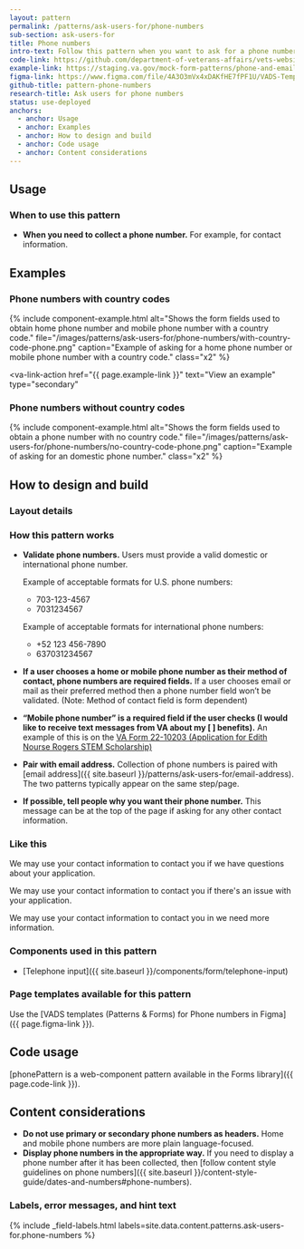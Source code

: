 ```yaml
---
layout: pattern
permalink: /patterns/ask-users-for/phone-numbers
sub-section: ask-users-for
title: Phone numbers
intro-text: Follow this pattern when you want to ask for a phone number.
code-link: https://github.com/department-of-veterans-affairs/vets-website/blob/main/src/platform/forms-system/src/js/web-component-patterns/phonePatterns.jsx
example-link: https://staging.va.gov/mock-form-patterns/phone-and-email-address
figma-link: https://www.figma.com/file/4A3O3mVx4xDAKfHE7fPF1U/VADS-Templates-(Patterns-%26-Forms)?type=design&node-id=2988%3A9602&mode=design&t=Y0LWxs33fRITMh6x-1
github-title: pattern-phone-numbers
research-title: Ask users for phone numbers
status: use-deployed
anchors:
  - anchor: Usage
  - anchor: Examples
  - anchor: How to design and build
  - anchor: Code usage
  - anchor: Content considerations
---
```


## Usage

### When to use this pattern

* **When you need to collect a phone number.** For example, for contact information.

## Examples

### Phone numbers with country codes

{% include component-example.html alt="Shows the form fields used to obtain home phone number and mobile phone number with a country code." file="/images/patterns/ask-users-for/phone-numbers/with-country-code-phone.png" caption="Example of asking for a home phone number or mobile phone number with a country code." class="x2" %}

<va-link-action
  href="{{ page.example-link }}"
  text="View an example"
  type="secondary"
></va-link-action>

### Phone numbers without country codes
{% include component-example.html alt="Shows the form fields used to obtain a phone number with no country code." file="/images/patterns/ask-users-for/phone-numbers/no-country-code-phone.png" caption="Example of asking for an domestic phone number." class="x2" %}
  
## How to design and build

### Layout details

### How this pattern works
  
* **Validate phone numbers.** Users must provide a valid domestic or international phone number. 

  Example of acceptable formats for U.S. phone numbers:
  * 703-123-4567
  * 7031234567

  Example of acceptable formats for international phone numbers:
  * +52 123 456-7890
  * 637031234567

* **If a user chooses a home or mobile phone number as their method of contact, phone numbers are required fields.** If a user chooses email or mail as their preferred method then a phone number field won’t be validated. (Note: Method of contact field is form dependent)
* **“Mobile phone number” is a required field if the user checks (I would like to receive text messages from VA about my [  ] benefits).** An example of this is on the [VA Form 22-10203 (Application for Edith Nourse Rogers STEM Scholarship)](https://www.va.gov/education/other-va-education-benefits/stem-scholarship/apply-for-scholarship-form-22-10203/introduction)
* **Pair with email address.** Collection of phone numbers is paired with [email address]({{ site.baseurl }}/patterns/ask-users-for/email-address). The two patterns typically appear on the same step/page.
* **If possible, tell people why you want their phone number.** This message can be at the top of the page if asking for any other contact information.

<div class="do-dont">
<div class="do-dont__do">
<h3 class="do-dont__heading">Like this</h3>
<div class="do-dont__content" markdown="1">

We may use your contact information to contact you if we have questions about your application.

We may use your contact information to contact you if there's an issue with your application.

We may use your contact information to contact you in we need more information.

</div>
</div>
</div>

### Components used in this pattern

* [Telephone input]({{ site.baseurl }}/components/form/telephone-input)

### Page templates available for this pattern

Use the [VADS templates (Patterns & Forms) for Phone numbers in Figma]({{ page.figma-link }}).

## Code usage

[phonePattern is a web-component pattern available in the Forms library]({{ page.code-link }}).

## Content considerations

* **Do not use primary or secondary phone numbers as headers.** Home and mobile phone numbers are more plain language-focused.
* **Display phone numbers in the appropriate way.** If you need to display a phone number after it has been collected, then [follow content style guidelines on phone numbers]({{ site.baseurl }}/content-style-guide/dates-and-numbers#phone-numbers).

### Labels, error messages, and hint text

{% include _field-labels.html labels=site.data.content.patterns.ask-users-for.phone-numbers %}
